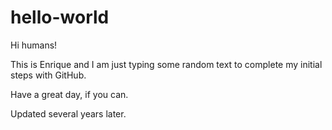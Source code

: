 # hello-world

Hi humans!

This is Enrique and I am just typing some random text to complete my initial steps with GitHub.

Have a great day, if you can.

Updated several years later.
